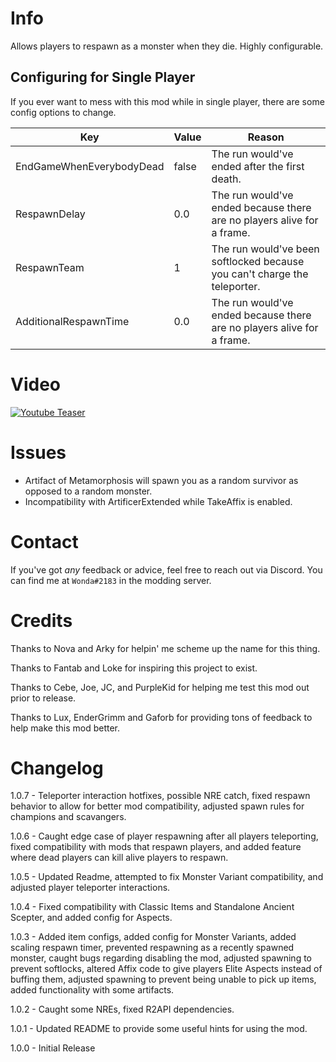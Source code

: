 ﻿
# Info

Allows players to respawn as a monster when they die. Highly configurable.

## Configuring for Single Player

If you ever want to mess with this mod while in single player, there are some config options to change.

| Key | Value | Reason |
|---|---|---|
|EndGameWhenEverybodyDead|false|The run would've ended after the first death.|
|RespawnDelay|0.0|The run would've ended because there are no players alive for a frame.|
|RespawnTeam|1|The run would've been softlocked because you can't charge the teleporter.|
|AdditionalRespawnTime|0.0|The run would've ended because there are no players alive for a frame.|

# Video

[![Youtube Teaser](https://img.youtube.com/vi/4BdSJ4V8CPI/0.jpg)](https://www.youtube.com/watch?v=4BdSJ4V8CPI)

# Issues

- Artifact of Metamorphosis will spawn you as a random survivor as opposed to a random monster.
- Incompatibility with ArtificerExtended while TakeAffix is enabled.

# Contact

If you've got *any* feedback or advice, feel free to reach out via Discord. You can find me at `Wonda#2183` in the modding server.

# Credits

Thanks to Nova and Arky for helpin' me scheme up the name for this thing.

Thanks to Fantab and Loke for inspiring this project to exist. 

Thanks to Cebe, Joe, JC, and PurpleKid for helping me test this mod out prior to release.

Thanks to Lux, EnderGrimm and Gaforb for providing tons of feedback to help make this mod better.

# Changelog

1.0.7 - Teleporter interaction hotfixes, possible NRE catch, fixed respawn behavior to allow for better mod compatibility, adjusted spawn rules for champions and scavangers.

1.0.6 - Caught edge case of player respawning after all players teleporting, fixed compatibility with mods that respawn players, and added feature where dead players can kill alive players to respawn.

1.0.5 - Updated Readme, attempted to fix Monster Variant compatibility, and adjusted player teleporter interactions.

1.0.4 - Fixed compatibility with Classic Items and Standalone Ancient Scepter, and added config for Aspects.

1.0.3 - Added item configs, added config for Monster Variants, added scaling respawn timer, prevented respawning as a recently spawned monster, caught bugs regarding disabling the mod, adjusted spawning to prevent softlocks, altered Affix code to give players Elite Aspects instead of buffing them, adjusted spawning to prevent being unable to pick up items, added functionality with some artifacts.

1.0.2 - Caught some NREs, fixed R2API dependencies.

1.0.1 - Updated README to provide some useful hints for using the mod.

1.0.0 - Initial Release